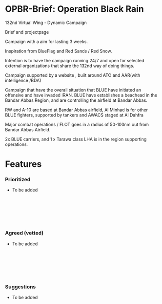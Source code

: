 # OPBR-Brief: Operation Black Rain 


 
132nd Virtual Wing - Dynamic Campaign

Brief and projectpage


Campaign with a aim for lasting 3 weeks.

Inspiration from BlueFlag and Red Sands / Red Snow.

Intention is to have the campaign running 24/7 and open for selected external organizations that share the 132nd way of doing things.

Campaign supported by a website , built around ATO and AAR(with intelligence /BDA)


Campaign that have the overall situation that BLUE have initiated an offensive and have invaded IRAN. BLUE have establishes a beachead
in the Bandar Abbas Region, and are controlling the airfield at Bandar Abbas.

RW and A-10 are based at Bandar Abbas airfield, Al Minhad is for other BLUE fighters, supported by tankers and AWACS staged at Al Dahfra

Major combat operations / FLOT goes in a radius of 50-100nm out from Bandar Abbas Airfield.

2x BLUE carriers, and 1 x Tarawa class LHA is in the region supporting operations.




# Features


### Prioritized
- To be added
<br>
<br>
<br>
<br>
<br>

### Agreed (vetted)
- To be added
<br>
<br>
<br>
<br>
<br>


### Suggestions
- To be added
<br>
<br>
<br>
<br>
<br>